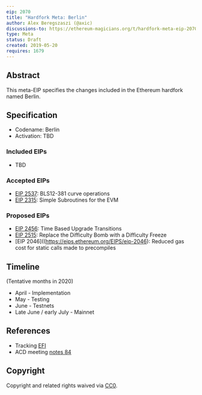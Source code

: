 ```yaml
---
eip: 2070
title: "Hardfork Meta: Berlin"
author: Alex Beregszaszi (@axic)
discussions-to: https://ethereum-magicians.org/t/hardfork-meta-eip-2070-berlin-discussion/3561
type: Meta
status: Draft
created: 2019-05-20
requires: 1679
---
```


## Abstract

This meta-EIP specifies the changes included in the Ethereum hardfork named Berlin.

## Specification

- Codename: Berlin
- Activation: TBD

### Included EIPs

- TBD

### Accepted EIPs

- [EIP 2537](https://github.com/ethereum/EIPs/pull/2537): BLS12-381 curve operations
- [EIP 2315](https://github.com/ethereum/EIPs/pull/2576): Simple Subroutines for the EVM 


### Proposed EIPs

- [EIP 2456](https://github.com/shemnon/EIPs/blob/d771a0d82de6975bdd0b395b35fa6675fcb0fade/EIPS/eip-2456.md): Time Based Upgrade Transitions
- [EIP 2515](https://github.com/ethereum/EIPs/pull/2515): Replace the Difficulty Bomb with a Difficulty Freeze
- [EIP 2046]((https://eips.ethereum.org/EIPS/eip-2046): Reduced gas cost for static calls made to precompiles



## Timeline

(Tentative months in 2020)
- April -  Implementation
- May - Testing
- June -  Testnets
- Late June / early July - Mainnet

## References

- Tracking [EFI](https://github.com/orgs/ethereum/projects/5)
- ACD meeting [notes 84](https://github.com/ethereum/pm/blob/4ab39d74dce01665e9b07d0bb509b9a348e493db/All%20Core%20Devs%20Meetings/Meeting%2084.md)

## Copyright

Copyright and related rights waived via [CC0](https://creativecommons.org/publicdomain/zero/1.0/).
